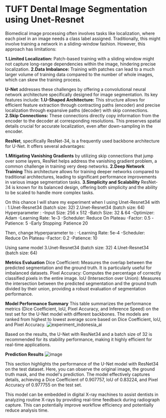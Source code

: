 # TUFT Dental Image Segmentation using Unet-Resnet 
Biomedical image processing often involves tasks like localization, where each pixel in an image needs a class label assigned. Traditionally, this might involve training a network in a sliding-window fashion. However, this approach has limitations:

**1.Limited Localization:** Patch-based training with a sliding window might not capture long-range dependencies within the image, hindering precise localization.
**2.Data Imbalance:** Training with patches can lead to a much larger volume of training data compared to the number of whole images, which can skew the training process.

**U-Net** addresses these challenges by offering a convolutional neural network architecture specifically designed for image segmentation. Its key features include:
**1.U-Shaped Architecture:** This structure allows for efficient feature extraction through contracting paths (encoder) and precise localization through expansive paths (decoder) with skip connections.
**2.Skip Connections:** These connections directly copy information from the encoder to the decoder at corresponding resolutions. This preserves spatial details crucial for accurate localization, even after down-sampling in the encoder.

**ResNet**, specifically ResNet-34, is a frequently used backbone architecture for U-Net. It offers several advantages:

**1.Mitigating Vanishing Gradients** by utilizing skip connections that jump over some layers, ResNet helps address the vanishing gradient problem, a common challenge in training very deep networks.
**2.Deep Network Training** This architecture allows for training deeper networks compared to traditional architectures, leading to significant performance improvements in various image segmentation tasks.
**3.Simplicity and Scalability** ResNet-34 is known for its balanced design, offering both simplicity and the ability to be scaled to handle more complex tasks.

On this chance I will share my experiment when I using Unet-Resnet34 with :
1.Unet-Resnet34 (batch size: 32)
2.Unet-Resnet34 (batch size: 64)
Hyperparameter : 
-Input Size: 256 x 512
-Batch Size: 32 & 64
-Optimizer: Adam
-Learning Rate: 1e-3
-Scheduler: Reduce On Plateau
-Factor: 0.5
-Patience: 5
-Early Stopping: Patience 20

Then, change Hyperparameter to :
-Learning Rate: 5e-4
-Scheduler: Reduce On Plateau
-Factor: 0.2
-Patience: 10

Using same model 
3.Unet-Resnet34 (batch size: 32)
4.Unet-Resnet34 (batch size: 64)

**Metrics Evaluation**
Dice Coefficient: Measures the overlap between the predicted segmentation and the ground truth. It is particularly useful for imbalanced datasets.
Pixel Accuracy: Computes the percentage of correctly classified pixels in the entire image.
IoU (Intersection over Union): Measures the intersection between the predicted segmentation and the ground truth divided by their union, providing a robust evaluation of segmentation performance.

**Model Performance Summary**
This table summarizes the performance metrics (Dice Coefficient, IoU, Pixel Accuracy, and Inference Speed) on the test set for the U-Net model with different backbones. The models are ranked from highest to lowest average score based on Dice Coefficient, IoU, and Pixel Accuracy.
![experiment_indonesia_ai](https://github.com/AndhikaNugRah/DentalSegmentationUnetResnet/assets/158553151/7a82eb6f-cd49-40eb-a56d-547a5a9b369d)

Based on the results, the U-Net with ResNet34 and a batch size of 32 is recommended for its stability performance, making it highly efficient for real-time applications.

**Prediction Results**
![image](https://github.com/AndhikaNugRah/DentalSegmentationUnetResnet/assets/158553151/67845869-5dd1-4e24-a19c-0fbe6a4a7d56)

This section highlights the performance of the U-Net model with ResNet34 on the test dataset. Here, you can observe the original image, the ground truth mask, and the model's prediction. The model effectively captures details, achieving a Dice Coefficient of 0.907757, IoU of 0.83224, and Pixel Accuracy of 0.977755 on the test set.

This model can be embedded in digital X-ray machines to assist dentists in analyzing routine X-rays by providing real-time feedback during radiograph capture. This can potentially improve workflow efficiency and potentially reduce analysis time.
